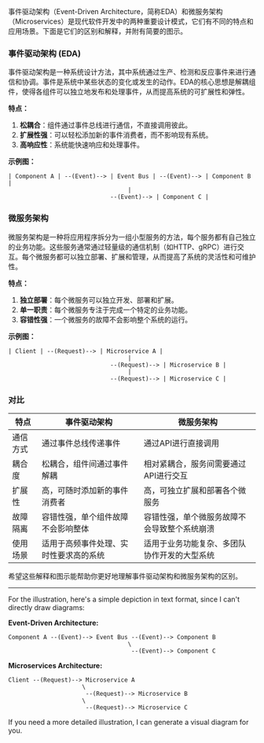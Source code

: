 事件驱动架构（Event-Driven Architecture，简称EDA）和微服务架构（Microservices）是现代软件开发中的两种重要设计模式，它们有不同的特点和应用场景。下面是它们的区别和解释，并附有简要的图示。

### 事件驱动架构 (EDA)
事件驱动架构是一种系统设计方法，其中系统通过生产、检测和反应事件来进行通信和协调。事件是系统中某些状态的变化或发生的动作。EDA的核心思想是解耦组件，使得各组件可以独立地发布和处理事件，从而提高系统的可扩展性和弹性。

**特点：**
1. **松耦合**：组件通过事件总线进行通信，不直接调用彼此。
2. **扩展性强**：可以轻松添加新的事件消费者，而不影响现有系统。
3. **高响应性**：系统能快速响应和处理事件。

**示例图：**

```plaintext
| Component A | --(Event)--> | Event Bus | --(Event)--> | Component B |
                                  |
                             --(Event)--> | Component C |
```

### 微服务架构
微服务架构是一种将应用程序拆分为一组小型服务的方法，每个服务都有自己独立的业务功能。这些服务通常通过轻量级的通信机制（如HTTP、gRPC）进行交互。每个微服务都可以独立部署、扩展和管理，从而提高了系统的灵活性和可维护性。

**特点：**
1. **独立部署**：每个微服务可以独立开发、部署和扩展。
2. **单一职责**：每个微服务专注于完成一个特定的业务功能。
3. **容错性强**：一个微服务的故障不会影响整个系统的运行。

**示例图：**

```plaintext
| Client | --(Request)--> | Microservice A |
                                  |
                             --(Request)--> | Microservice B |
                                  |
                             --(Request)--> | Microservice C |
```

### 对比

| 特点                | 事件驱动架构                          | 微服务架构                               |
|-------------------|----------------------------------|------------------------------------|
| 通信方式             | 通过事件总线传递事件                     | 通过API进行直接调用                        |
| 耦合度              | 松耦合，组件间通过事件解耦                  | 相对紧耦合，服务间需要通过API进行交互             |
| 扩展性              | 高，可随时添加新的事件消费者                  | 高，可独立扩展和部署各个微服务                    |
| 故障隔离             | 容错性强，单个组件故障不会影响整体               | 容错性强，单个微服务故障不会导致整个系统崩溃            |
| 使用场景             | 适用于高频事件处理、实时性要求高的系统            | 适用于业务功能复杂、多团队协作开发的大型系统            |

希望这些解释和图示能帮助你更好地理解事件驱动架构和微服务架构的区别。

---

For the illustration, here's a simple depiction in text format, since I can't directly draw diagrams:

**Event-Driven Architecture:**

```
Component A --(Event)--> Event Bus --(Event)--> Component B
                                  \
                                   --(Event)--> Component C
```

**Microservices Architecture:**

```
Client --(Request)--> Microservice A
                     \
                      --(Request)--> Microservice B
                     \
                      --(Request)--> Microservice C
```

If you need a more detailed illustration, I can generate a visual diagram for you.
